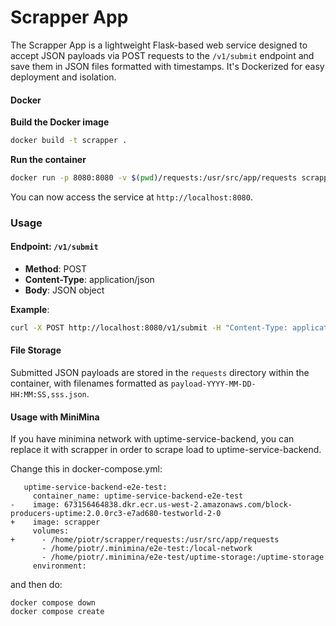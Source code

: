# Scrapper App

The Scrapper App is a lightweight Flask-based web service designed to accept JSON payloads via POST requests to the `/v1/submit` endpoint and save them in JSON files formatted with timestamps. It's Dockerized for easy deployment and isolation.

#### Docker

**Build the Docker image**

```sh
docker build -t scrapper .
```


**Run the container**

```sh
docker run -p 8080:8080 -v $(pwd)/requests:/usr/src/app/requests scrapper
```

You can now access the service at `http://localhost:8080`.

### Usage

#### Endpoint: `/v1/submit`

- **Method**: POST
- **Content-Type**: application/json
- **Body**: JSON object

**Example**:

```sh
curl -X POST http://localhost:8080/v1/submit -H "Content-Type: application/json" -d '{"key": "value"}'
```

#### File Storage

Submitted JSON payloads are stored in the `requests` directory within the container, with filenames formatted as `payload-YYYY-MM-DD-HH:MM:SS,sss.json`.

#### Usage with MiniMina

If you have minimina network with uptime-service-backend, you can replace it with scrapper in order to scrape load to uptime-service-backend.

Change this in docker-compose.yml:
```
   uptime-service-backend-e2e-test:
     container_name: uptime-service-backend-e2e-test
-    image: 673156464838.dkr.ecr.us-west-2.amazonaws.com/block-producers-uptime:2.0.0rc3-e7ad680-testworld-2-0
+    image: scrapper
     volumes:
+      - /home/piotr/scrapper/requests:/usr/src/app/requests
       - /home/piotr/.minimina/e2e-test:/local-network
       - /home/piotr/.minimina/e2e-test/uptime-storage:/uptime-storage
     environment:
```
and then do:
```
docker compose down
docker compose create
```